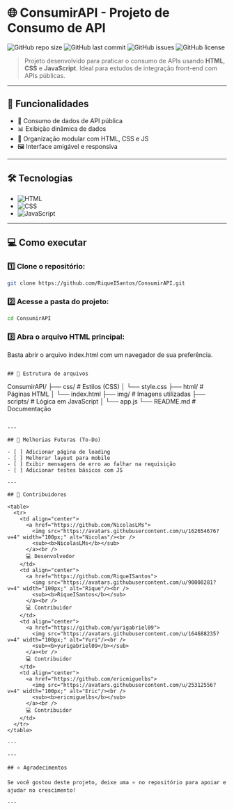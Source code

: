 # 🌐 ConsumirAPI - Projeto de Consumo de API

![GitHub repo size](https://img.shields.io/github/repo-size/RiqueISantos/ConsumirAPI)
![GitHub last commit](https://img.shields.io/github/last-commit/RiqueISantos/ConsumirAPI)
![GitHub issues](https://img.shields.io/github/issues/RiqueISantos/ConsumirAPI)
![GitHub license](https://img.shields.io/github/license/RiqueISantos/ConsumirAPI)

> Projeto desenvolvido para praticar o consumo de APIs usando **HTML**, **CSS** e **JavaScript**. Ideal para estudos de integração front-end com APIs públicas.

---

## 🚀 Funcionalidades

- 🔗 Consumo de dados de API pública
- 📊 Exibição dinâmica de dados
- 🧩 Organização modular com HTML, CSS e JS
- 🖼️ Interface amigável e responsiva

---

## 🛠️ Tecnologias

- ![HTML](https://img.shields.io/badge/HTML5-E34F26?logo=html5&logoColor=fff)
- ![CSS](https://img.shields.io/badge/CSS3-1572B6?logo=css3&logoColor=fff)
- ![JavaScript](https://img.shields.io/badge/JavaScript-F7DF1E?logo=javascript&logoColor=000)

---

## 💻 Como executar

### 1️⃣ Clone o repositório:
```bash
git clone https://github.com/RiqueISantos/ConsumirAPI.git
```

### 2️⃣ Acesse a pasta do projeto:
```bash
cd ConsumirAPI
```

### 3️⃣ Abra o arquivo HTML principal:
Basta abrir o arquivo index.html com um navegador de sua preferência.
```

## 📂 Estrutura de arquivos

```
ConsumirAPI/
├── css/            # Estilos (CSS)
│   └── style.css
├── html/           # Páginas HTML
│   └── index.html
├── img/            # Imagens utilizadas
├── scripts/        # Lógica em JavaScript
│   └── app.js
└── README.md       # Documentação
```

---

## 🚀 Melhorias Futuras (To-Do)

- [ ] Adicionar página de loading
- [ ] Melhorar layout para mobile
- [ ] Exibir mensagens de erro ao falhar na requisição
- [ ] Adicionar testes básicos com JS

---

## 🤝 Contribuidores

<table>
  <tr>
    <td align="center">
      <a href="https://github.com/NicolasLMs">
        <img src="https://avatars.githubusercontent.com/u/162654676?v=4" width="100px;" alt="Nicolas"/><br />
        <sub><b>NicolasLMs</b></sub>
      </a><br />
      💻 Desenvolvedor
    </td>
    <td align="center">
      <a href="https://github.com/RiqueISantos">
        <img src="https://avatars.githubusercontent.com/u/90008281?v=4" width="100px;" alt="Rique"/><br />
        <sub><b>RiqueISantos</b></sub>
      </a><br />
      💻 Contribuidor
    </td>
    <td align="center">
      <a href="https://github.com/yurigabriel09">
        <img src="https://avatars.githubusercontent.com/u/164688235?v=4" width="100px;" alt="Yuri"/><br />
        <sub><b>yurigabriel09</b></sub>
      </a><br />
      💻 Contribuidor
    </td>
    <td align="center">
      <a href="https://github.com/ericmiguelbs">
        <img src="https://avatars.githubusercontent.com/u/25312556?v=4" width="100px;" alt="Eric"/><br />
        <sub><b>ericmiguelbs</b></sub>
      </a><br />
      💻 Contribuidor
    </td>
  </tr>
</table>

---

---

## ⭐ Agradecimentos

Se você gostou deste projeto, deixe uma ⭐ no repositório para apoiar e ajudar no crescimento!

---
